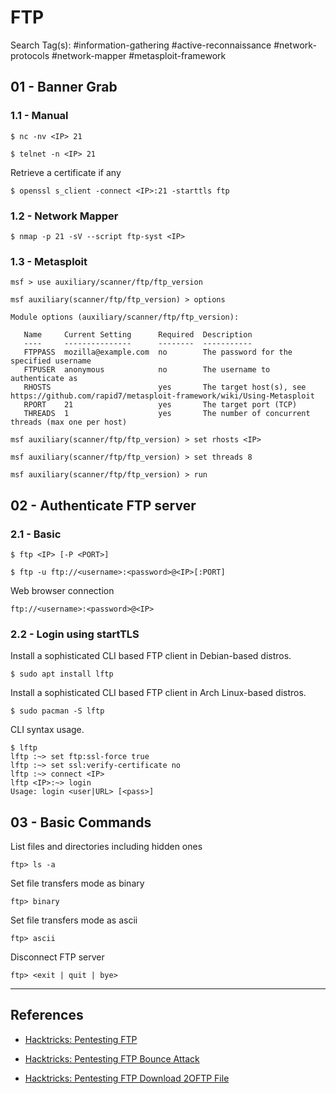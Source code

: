 # FTP

Search Tag(s): #information-gathering #active-reconnaissance #network-protocols #network-mapper #metasploit-framework

## 01 - Banner Grab

### 1.1 - Manual

```
$ nc -nv <IP> 21

$ telnet -n <IP> 21
```

Retrieve a certificate if any

```
$ openssl s_client -connect <IP>:21 -starttls ftp
```

### 1.2 - Network Mapper

```
$ nmap -p 21 -sV --script ftp-syst <IP>
```

### 1.3 - Metasploit

```
msf > use auxiliary/scanner/ftp/ftp_version

msf auxiliary(scanner/ftp/ftp_version) > options

Module options (auxiliary/scanner/ftp/ftp_version):

   Name     Current Setting      Required  Description 
   ----     ---------------      --------  ----------- 
   FTPPASS  mozilla@example.com  no        The password for the specified username 
   FTPUSER  anonymous            no        The username to authenticate as 
   RHOSTS                        yes       The target host(s), see https://github.com/rapid7/metasploit-framework/wiki/Using-Metasploit
   RPORT    21                   yes       The target port (TCP) 
   THREADS  1                    yes       The number of concurrent threads (max one per host)

msf auxiliary(scanner/ftp/ftp_version) > set rhosts <IP>

msf auxiliary(scanner/ftp/ftp_version) > set threads 8

msf auxiliary(scanner/ftp/ftp_version) > run
```

## 02 - Authenticate FTP server

### 2.1 - Basic

```
$ ftp <IP> [-P <PORT>]

$ ftp -u ftp://<username>:<password>@<IP>[:PORT]
```

Web browser connection

```
ftp://<username>:<password>@<IP>
```

### 2.2 - Login using startTLS

Install a sophisticated CLI based FTP client in Debian-based distros.

```
$ sudo apt install lftp
```

Install a sophisticated CLI based FTP client in Arch Linux-based distros.

```
$ sudo pacman -S lftp
```

CLI syntax usage.

```
$ lftp
lftp :~> set ftp:ssl-force true
lftp :~> set ssl:verify-certificate no
lftp :~> connect <IP>
lftp <IP>:~> login
Usage: login <user|URL> [<pass>]
```

## 03 - Basic Commands

List files and directories including hidden ones

```
ftp> ls -a
```

Set file transfers mode as binary

```
ftp> binary
```

Set file transfers mode as ascii

```
ftp> ascii
```

Disconnect FTP server

```
ftp> <exit | quit | bye>
```

---
## References

- [Hacktricks: Pentesting FTP](https://book.hacktricks.xyz/pentesting/pentesting-ftp)

- [Hacktricks: Pentesting FTP Bounce Attack](https://book.hacktricks.xyz/pentesting/pentesting-ftp/ftp-bounce-attack)

- [Hacktricks: Pentesting FTP Download 2OFTP File](https://book.hacktricks.xyz/pentesting/pentesting-ftp/ftp-bounce-download-2oftp-file)